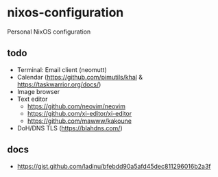 # nixos-configuration

Personal NixOS configuration

## todo
- Terminal: Email client (neomutt)
- Calendar (https://github.com/pimutils/khal & https://taskwarrior.org/docs/)
- Image browser
- Text editor
  - https://github.com/neovim/neovim
  - https://github.com/xi-editor/xi-editor
  - https://github.com/mawww/kakoune
- DoH/DNS TLS (https://blahdns.com/)

## docs
- https://gist.github.com/ladinu/bfebdd90a5afd45dec811296016b2a3f
